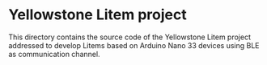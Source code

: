 # Yellowstone Litem project
This directory contains the source code of the Yellowstone Litem project addressed to develop Litems based on Arduino Nano 33 devices using BLE as communication channel.
